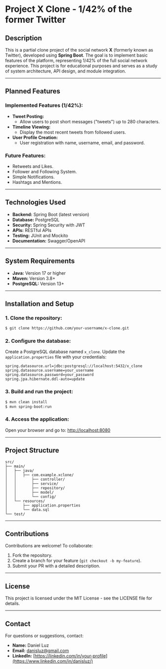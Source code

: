 # Project X Clone - 1/42% of the former Twitter

## Description

This is a partial clone project of the social network **X** (formerly known as Twitter), developed using **Spring Boot**. The goal is to implement basic features of the platform, representing 1/42% of the full social network experience. This project is for educational purposes and serves as a study of system architecture, API design, and module integration.

---

## Planned Features

### Implemented Features (1/42%):
- **Tweet Posting:**
    - Allow users to post short messages ("tweets") up to 280 characters.
- **Timeline Viewing:**
    - Display the most recent tweets from followed users.
- **User Profile Creation:**
    - User registration with name, username, email, and password.

### Future Features:
- Retweets and Likes.
- Follower and Following System.
- Simple Notifications.
- Hashtags and Mentions.

---

## Technologies Used

- **Backend:** Spring Boot (latest version)
- **Database:** PostgreSQL
- **Security:** Spring Security with JWT
- **APIs:** RESTful APIs
- **Testing:** JUnit and Mockito
- **Documentation:** Swagger/OpenAPI

---

## System Requirements

- **Java:** Version 17 or higher
- **Maven:** Version 3.8+
- **PostgreSQL:** Version 13+

---

## Installation and Setup

### 1. Clone the repository:
```bash
$ git clone https://github.com/your-username/x-clone.git
```

### 2. Configure the database:
Create a PostgreSQL database named `x_clone`.
Update the `application.properties` file with your credentials:
```properties
spring.datasource.url=jdbc:postgresql://localhost:5432/x_clone
spring.datasource.username=your_username
spring.datasource.password=your_password
spring.jpa.hibernate.ddl-auto=update
```

### 3. Build and run the project:
```bash
$ mvn clean install
$ mvn spring-boot:run
```

### 4. Access the application:
Open your browser and go to: [http://localhost:8080](http://localhost:8080)

---

## Project Structure

```plaintext
src/
├── main/
│   ├── java/
│   │   ├── com.example.xclone/
│   │       ├── controller/
│   │       ├── service/
│   │       ├── repository/
│   │       ├── model/
│   │       └── config/
│   └── resources/
│       ├── application.properties
│       └── data.sql
└── test/
```

---

## Contributions

Contributions are welcome! To collaborate:
1. Fork the repository.
2. Create a branch for your feature (`git checkout -b my-feature`).
3. Submit your PR with a detailed description.

---

## License

This project is licensed under the MIT License - see the LICENSE file for details.

---

## Contact

For questions or suggestions, contact:
- **Name:** Daniel Luz
- **Email:** danisluz@gmail.com
- **LinkedIn:** [https://linkedin.com/in/your-profile](https://www.linkedin.com/in/danisluz/)
